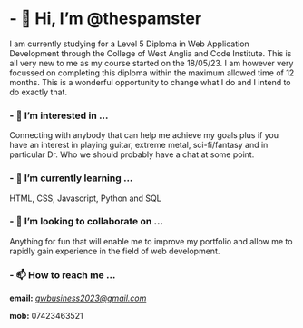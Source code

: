 # - 👋 Hi, I’m @thespamster

I am currently studying for a Level 5 Diploma in Web Application Development
through the College of West Anglia and Code Institute. This is all very new 
to me as my course started on the 18/05/23. I am however very focussed on 
completing this diploma within the maximum allowed time of 12 months. This
is a wonderful opportunity to change what I do and I intend to do exactly that.

### - 👀 I’m interested in ...

Connecting with anybody that can help me achieve my goals plus if you have an
interest in playing guitar, extreme metal, sci-fi/fantasy and in particular Dr. 
Who we should probably have a chat at some point.

### - 🌱 I’m currently learning ...

HTML, CSS, Javascript, Python and SQL

### - 💞️ I’m looking to collaborate on ...

Anything for fun that will enable me to improve my portfolio and allow me to 
rapidly gain experience in the field of web development.

### - 📫 How to reach me ...

**email:** *gwbusiness2023@gmail.com*

**mob:** 07423463521

<!---
thespamster/thespamster is a ✨ special ✨ repository because its `README.md` (this file) appears on your GitHub profile.
You can click the Preview link to take a look at your changes.
--->
